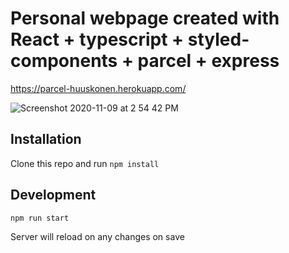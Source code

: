 # Personal webpage created with React + typescript + styled-components + parcel + express

https://parcel-huuskonen.herokuapp.com/

![Screenshot 2020-11-09 at 2 54 42 PM](https://user-images.githubusercontent.com/43420575/98543706-887b7680-229b-11eb-8509-8ff379cc5d20.png)

## Installation

Clone this repo and run `npm install`

## Development

`npm run start`

Server will reload on any changes on save


